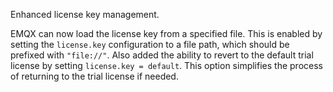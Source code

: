 Enhanced license key management.

EMQX can now load the license key from a specified file. This is enabled by setting the `license.key` configuration to a file path, which should be prefixed with `"file://"`.
Also added the ability to revert to the default trial license by setting `license.key = default`. This option simplifies the process of returning to the trial license if needed.
